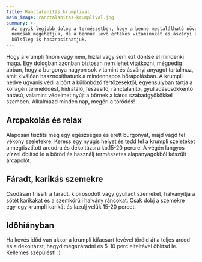 ```yaml
---
title: Ránctalanítás krumplival
main_image: ranctalanitas-krumplival.jpg
summary: >-
  Az egyik legjobb dolog a természetben, hogy a benne megtalálható növényeket
  nemcsak megehetjük, de a bennük lévő értékes vitaminokat és ásványi anyagokat 
  külsőleg is hasznosíthatjuk.
---
```


Hogy a krumpli finom vagy nem, hizlal vagy sem ezt döntse el mindenki maga. Egy
dologban azonban biztosan nem lehet vitatkozni, mégpedig abban, hogy a burgonya
nagyon sok vitamint és ásványi anyagot tartalmaz, amit kiválóan hasznosíthatunk
a mindennapos bőrápolásban. A krumpli nedve ugyanis védi a bőrt a különböző
fertőzésektől, egyensúlyban tartja a kollagén termelődést, hidratáló, feszesítő,
ránctalanító, gyulladáscsökkentő hatású, valamint védelmet nyújt a bőrnek a
káros szabadgyökökkel szemben. Alkalmazd minden nap, megéri a törödés!

## Arcpakolás és relax

Alaposan tisztíts meg egy egészséges és érett burgonyát, majd vágd fel vékony
szeletekre. Keress egy nyugis helyet és tedd fel a krumpli szeleteket a
megtisztított arcodra és dekoltázsra kb.15-20 percre. A végén langyos vízzel
öblítsd le a böröd és használj természetes alapanyagokból készült arcápolót.

## Fáradt, karikás szemekre

Csodásan frissíti a fáradt, kipirosodott vagy gyulladt szemeket, halványítja a
sötét karikákat és a szemkörüli halvány ráncokat. Csak dobj a szemekre egy-egy
krumpli karikát és lazulj velük 15-20 percet.

## Időhiányban

Ha kevés időd van akkor a krumpli kifacsart levével töröld át a teljes arcod és
a dekoltázst, hagyd megszáradni és 5-10 perc elteltével öblítsd le. Kellemes
szépülést! :)


